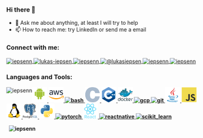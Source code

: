 ### Hi there 👋

<!-- - 🔭 I’m currently working on ... -->
<!-- - 🌱 I’m currently learning ... -->
<!-- - 👯 I’m looking to collaborate on ... -->
<!-- - 🤔 I’m looking for help with ... -->
- 💬 Ask me about anything, at least I will try to help
- 📫 How to reach me: try LinkedIn or send me a email


<h3 align="left">Connect with me:</h3>
<p align="left">
    <a href="https://dev.to/iepsenn" target="blank">
        <img align="center" src="https://cdn.jsdelivr.net/npm/simple-icons@3.0.1/icons/dev-dot-to.svg" alt="iepsenn" height="30" width="40" />
    </a>
    <a href="https://linkedin.com/in/lukas-iepsen" target="blank">
        <img align="center" src="https://cdn.jsdelivr.net/npm/simple-icons@3.0.1/icons/linkedin.svg" alt="lukas-iepsen" height="30" width="40" />
    </a>
    <a href="https://kaggle.com/iepsenn" target="blank">
        <img align="center" src="https://cdn.jsdelivr.net/npm/simple-icons@3.0.1/icons/kaggle.svg" alt="iepsenn" height="30" width="40" />
    </a>
    <a href="https://medium.com/@lukasiepsen" target="blank">
        <img align="center" src="https://cdn.jsdelivr.net/npm/simple-icons@3.0.1/icons/medium.svg" alt="@lukasiepsen" height="30" width="40" />
    </a>
    <a href="https://www.hackerrank.com/iepsenn" target="blank">
        <img align="center" src="https://cdn.jsdelivr.net/npm/simple-icons@3.0.1/icons/hackerrank.svg" alt="iepsenn" height="30" width="40" />
    </a>
    <a href="https://www.leetcode.com/iepsenn" target="blank">
        <img align="center" src="https://cdn.jsdelivr.net/npm/simple-icons@3.0.1/icons/leetcode.svg" alt="iepsenn" height="30" width="40" />
    </a>
</p>

<h3 align="left">Languages and Tools:</h3>
<p>
    <img align="left" src="https://github-readme-stats.vercel.app/api/top-langs?username=iepsenn&show_icons=true&locale=en&layout=compact" alt="iepsenn" />
</p>

<p><b><b><b></p>

<p align="left"> 
    <a href="https://developer.android.com" target="_blank">
        <img src="https://raw.githubusercontent.com/devicons/devicon/master/icons/android/android-original-wordmark.svg" alt="android" width="40" height="40"/>
    </a> 
    <a href="https://aws.amazon.com" target="_blank">
        <img src="https://raw.githubusercontent.com/devicons/devicon/master/icons/amazonwebservices/amazonwebservices-original-wordmark.svg" alt="aws" width="40" height="40"/>
    </a> 
    <a href="https://www.gnu.org/software/bash/" target="_blank">
        <img src="https://www.vectorlogo.zone/logos/gnu_bash/gnu_bash-icon.svg" alt="bash" width="40" height="40"/>
    </a>
    <a href="https://www.cprogramming.com/" target="_blank">
        <img src="https://raw.githubusercontent.com/devicons/devicon/master/icons/c/c-original.svg" alt="c" width="40" height="40"/>
    </a>
    <a href="https://www.w3schools.com/cpp/" target="_blank">
        <img src="https://raw.githubusercontent.com/devicons/devicon/master/icons/cplusplus/cplusplus-original.svg" alt="cplusplus" width="40" height="40"/>
    </a>
    <a href="https://www.docker.com/" target="_blank">
        <img src="https://raw.githubusercontent.com/devicons/devicon/master/icons/docker/docker-original-wordmark.svg" alt="docker" width="40" height="40"/>
    </a>
    <a href="https://cloud.google.com" target="_blank">
        <img src="https://www.vectorlogo.zone/logos/google_cloud/google_cloud-icon.svg" alt="gcp" width="40" height="40"/>
    </a>
    <a href="https://git-scm.com/" target="_blank">
        <img src="https://www.vectorlogo.zone/logos/git-scm/git-scm-icon.svg" alt="git" width="40" height="40"/>
    </a>
    <a href="https://www.java.com" target="_blank">
        <img src="https://raw.githubusercontent.com/devicons/devicon/master/icons/java/java-original.svg" alt="java" width="40" height="40"/>
    </a>
    <a href="https://developer.mozilla.org/en-US/docs/Web/JavaScript" target="_blank">
        <img src="https://raw.githubusercontent.com/devicons/devicon/master/icons/javascript/javascript-original.svg" alt="javascript" width="40" height="40"/>
    </a>
    <a href="https://www.linux.org/" target="_blank">
        <img src="https://raw.githubusercontent.com/devicons/devicon/master/icons/linux/linux-original.svg" alt="linux" width="40" height="40"/>
    </a>
    <a href="https://www.postgresql.org" target="_blank">
        <img src="https://raw.githubusercontent.com/devicons/devicon/master/icons/postgresql/postgresql-original-wordmark.svg" alt="postgresql" width="40" height="40"/>
    </a>
    <a href="https://www.python.org" target="_blank">
        <img src="https://raw.githubusercontent.com/devicons/devicon/master/icons/python/python-original.svg" alt="python" width="40" height="40"/>
    </a>
    <a href="https://pytorch.org/" target="_blank">
        <img src="https://www.vectorlogo.zone/logos/pytorch/pytorch-icon.svg" alt="pytorch" width="40" height="40"/>
    </a>
    <a href="https://reactjs.org/" target="_blank">
        <img src="https://raw.githubusercontent.com/devicons/devicon/master/icons/react/react-original-wordmark.svg" alt="react" width="40" height="40"/>
    </a>
    <a href="https://reactnative.dev/" target="_blank">
        <img src="https://reactnative.dev/img/header_logo.svg" alt="reactnative" width="40" height="40"/>
    </a>
    <a href="https://scikit-learn.org/" target="_blank">
        <img src="https://upload.wikimedia.org/wikipedia/commons/0/05/Scikit_learn_logo_small.svg" alt="scikit_learn" width="40" height="40"/>
    </a>
</p>

<p>&nbsp;
    <img align="center" src="https://github-readme-stats.vercel.app/api?username=iepsenn&show_icons=true&locale=en" alt="iepsenn" />
</p>
